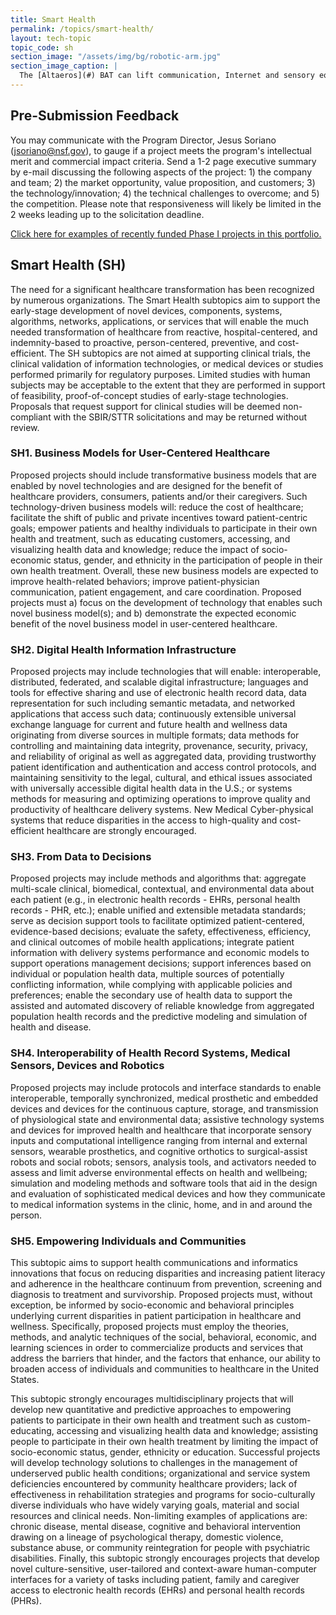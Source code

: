 ```yaml
---
title: Smart Health
permalink: /topics/smart-health/
layout: tech-topic
topic_code: sh
section_image: "/assets/img/bg/robotic-arm.jpg"
section_image_caption: |
  The [Altaeros](#) BAT can lift communication, Internet and sensory equipment alongside the turbine to provide additional services for customers.
---
```


## Pre-Submission Feedback
You may communicate with the Program Director, Jesus Soriano (jsoriano@nsf.gov), to gauge if a project meets the program's intellectual merit and commercial impact criteria. Send a 1-2 page executive summary by e-mail discussing the following aspects of the project: 1) the company and team; 2) the market opportunity, value proposition, and customers; 3) the technology/innovation; 4) the technical challenges to overcome; and 5) the competition. Please note that responsiveness will likely be limited in the 2 weeks leading up to the solicitation deadline.

[Click here for examples of recently funded Phase I projects in this portfolio.](http://www.nsf.gov/awardsearch/advancedSearchResult?PIId=&PIFirstName=&PILastName=&PIOrganization=&PIState=&PIZip=&PICountry=&ProgOrganization=&ProgEleCode=1505%2C+5371&BooleanElement=Any&ProgRefCode=&BooleanRef=All&Program=&ProgOfficer=Jesus+Soriano&Keyword=&AwardNumberOperator=&AwardAmount=&AwardInstrument=&ActiveAwards=true&OriginalAwardDateOperator=&StartDateOperator=After&StartDateFrom=06%2F01%2F2015&ExpDateOperator=0)

## Smart Health (SH)
The need for a significant healthcare transformation has been recognized by numerous organizations. The Smart Health subtopics aim to support the early-stage development of novel devices, components, systems, algorithms, networks, applications, or services that will enable the much needed transformation of healthcare from reactive, hospital-centered, and indemnity-based to proactive, person-centered, preventive, and cost-efficient. The SH subtopics are not aimed at supporting clinical trials, the clinical validation of information technologies, or medical devices or studies performed primarily for regulatory purposes. Limited studies with human subjects may be acceptable to the extent that they are performed in support of feasibility, proof-of-concept studies of early-stage technologies. Proposals that request support for clinical studies will be deemed non-compliant with the SBIR/STTR solicitations and may be returned without review.

### SH1. Business Models for User-Centered Healthcare
Proposed projects should include transformative business models that are enabled by novel technologies and are designed for the benefit of healthcare providers, consumers, patients and/or their caregivers. Such technology-driven business models will: reduce the cost of healthcare; facilitate the shift of public and private incentives toward patient-centric goals; empower patients and healthy individuals to participate in their own health and treatment, such as educating customers, accessing, and visualizing health data and knowledge; reduce the impact of socio-economic status, gender, and ethnicity in the participation of people in their own health treatment. Overall, these new business models are expected to improve health-related behaviors; improve patient-physician communication, patient engagement, and care coordination. Proposed projects must a) focus on the development of technology that enables such novel business model(s); and b) demonstrate the expected economic benefit of the novel business model in user-centered healthcare.

### SH2. Digital Health Information Infrastructure
Proposed projects may include technologies that will enable: interoperable, distributed, federated, and scalable digital infrastructure; languages and tools for effective sharing and use of electronic health record data, data representation for such including semantic metadata, and networked applications that access such data; continuously extensible universal exchange language for current and future health and wellness data originating from diverse sources in multiple formats; data methods for controlling and maintaining data integrity, provenance, security, privacy, and reliability of original as well as aggregated data, providing trustworthy patient identification and authentication and access control protocols, and maintaining sensitivity to the legal, cultural, and ethical issues associated with universally accessible digital health data in the U.S.; or systems methods for measuring and optimizing operations to improve quality and productivity of healthcare delivery systems. New Medical Cyber-physical systems that reduce disparities in the access to high-quality and cost-efficient healthcare are strongly encouraged.

### SH3. From Data to Decisions
Proposed projects may include methods and algorithms that: aggregate multi-scale clinical, biomedical, contextual, and environmental data about each patient (e.g., in electronic health records - EHRs, personal health records - PHR, etc.); enable unified and extensible metadata standards; serve as decision support tools to facilitate optimized patient-centered, evidence-based decisions; evaluate the safety, effectiveness, efficiency, and clinical outcomes of mobile health applications; integrate patient information with delivery systems performance and economic models to support operations management decisions; support inferences based on individual or population health data, multiple sources of potentially conflicting information, while complying with applicable policies and preferences; enable the secondary use of health data to support the assisted and automated discovery of reliable knowledge from aggregated population health records and the predictive modeling and simulation of health and disease.

### SH4. Interoperability of Health Record Systems, Medical Sensors, Devices and Robotics
Proposed projects may include protocols and interface standards to enable interoperable, temporally synchronized, medical prosthetic and embedded devices and devices for the continuous capture, storage, and transmission of physiological state and environmental data; assistive technology systems and devices for improved health and healthcare that incorporate sensory inputs and computational intelligence ranging from internal and external sensors, wearable prosthetics, and cognitive orthotics to surgical-assist robots and social robots; sensors, analysis tools, and activators needed to assess and limit adverse environmental effects on health and wellbeing; simulation and modeling methods and software tools that aid in the design and evaluation of sophisticated medical devices and how they communicate to medical information systems in the clinic, home, and in and around the person.

### SH5. Empowering Individuals and Communities
This subtopic aims to support health communications and informatics innovations that focus on reducing disparities and increasing patient literacy and adherence in the healthcare continuum from prevention, screening and diagnosis to treatment and survivorship. Proposed projects must, without exception, be informed by socio-economic and behavioral principles underlying current disparities in patient participation in healthcare and wellness. Specifically, proposed projects must employ the theories, methods, and analytic techniques of the social, behavioral, economic, and learning sciences in order to commercialize products and services that address the barriers that hinder, and the factors that enhance, our ability to broaden access of individuals and communities to healthcare in the United States.

This subtopic strongly encourages multidisciplinary projects that will develop new quantitative and predictive approaches to empowering patients to participate in their own health and treatment such as custom-educating, accessing and visualizing health data and knowledge; assisting people to participate in their own health treatment by limiting the impact of socio-economic status, gender, ethnicity or education. Successful projects will develop technology solutions to challenges in the management of underserved public health conditions; organizational and service system deficiencies encountered by community healthcare providers; lack of effectiveness in rehabilitation strategies and programs for socio-culturally diverse individuals who have widely varying goals, material and social resources and clinical needs. Non-limiting examples of applications are: chronic disease, mental disease, cognitive and behavioral intervention drawing on a lineage of psychological therapy, domestic violence, substance abuse, or community reintegration for people with psychiatric disabilities. Finally, this subtopic strongly encourages projects that develop novel culture-sensitive, user-tailored and context-aware human-computer interfaces for a variety of tasks including patient, family and caregiver access to electronic health records (EHRs) and personal health records (PHRs).
